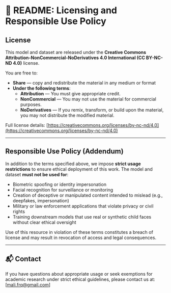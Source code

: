 
# 📄 README: Licensing and Responsible Use Policy

## License

This model and dataset are released under the **Creative Commons Attribution-NonCommercial-NoDerivatives 4.0 International (CC BY-NC-ND 4.0)** license.

You are free to:
- **Share** — copy and redistribute the material in any medium or format
- **Under the following terms**:
  - **Attribution** — You must give appropriate credit.
  - **NonCommercial** — You may not use the material for commercial purposes.
  - **NoDerivatives** — If you remix, transform, or build upon the material, you may not distribute the modified material.

Full license details: [https://creativecommons.org/licenses/by-nc-nd/4.0](https://creativecommons.org/licenses/by-nc-nd/4.0)

---

## Responsible Use Policy (Addendum)

In addition to the terms specified above, we impose **strict usage restrictions** to ensure ethical deployment of this work. The model and dataset **must not be used for**:

- Biometric spoofing or identity impersonation  
- Facial recognition for surveillance or monitoring  
- Creation of deceptive or manipulated content intended to mislead (e.g., deepfakes, impersonation)  
- Military or law enforcement applications that violate privacy or civil rights  
- Training downstream models that use real or synthetic child faces without clear ethical oversight

Use of this resource in violation of these terms constitutes a breach of license and may result in revocation of access and legal consequences.

---

## 📬 Contact

If you have questions about appropriate usage or seek exemptions for academic research under strict ethical guidelines, please contact us at: [mali.frq@gmail.com]

